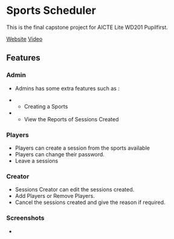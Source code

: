 # Sports Scheduler

This is the final capstone project for AICTE Lite WD201 Pupilfirst.

[Website](https://sports-scheduler-rishith.onrender.com)
[Video](https://www.loom.com/share/5c5622f7cb544c19a15a71a0a4189806?sid=526bfcc1-6972-4e02-8942-005763d2fab2)

## Features

### Admin

- Admins has some extra features such as :

- - Creating a Sports
- - View the Reports of Sessions Created

### Players

- Players can create a session from the sports available
- Players can change their password.
- Leave a sessions

### Creator

- Sessions Creator can edit the sessions created.
- Add Players or Remove Players.
- Cancel the sessions created and give the reason if required.

### Screenshots

-
